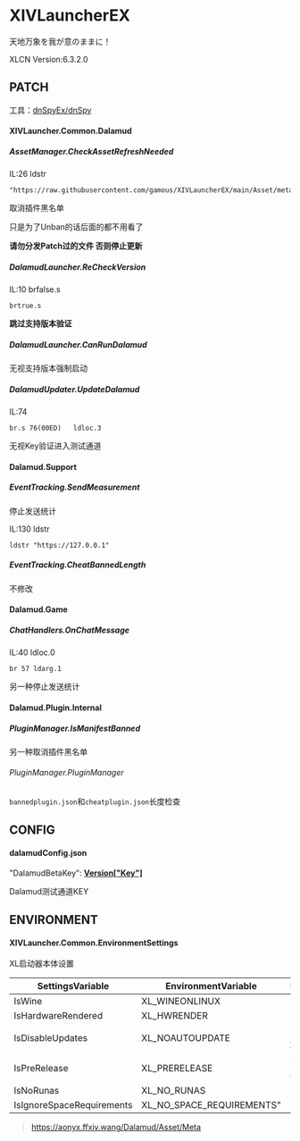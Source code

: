 # XIVLauncherEX

天地万象を我が意のままに！

XLCN Version:6.3.2.0

## PATCH

工具：[dnSpyEx/dnSpy](https://github.com/dnSpyEx/dnSpy)

#### XIVLauncher.Common.Dalamud

##### AssetManager.CheckAssetRefreshNeeded

IL:26 ldstr

```
"https://raw.githubusercontent.com/gamous/XIVLauncherEX/main/Asset/meta"
```

取消插件黑名单

只是为了Unban的话后面的都不用看了

**请勿分发Patch过的文件 否则停止更新**

##### DalamudLauncher.ReCheckVersion

IL:10  brfalse.s

```
brtrue.s
```

**跳过支持版本验证**

##### DalamudLauncher.CanRunDalamud

无视支持版本强制启动


##### DalamudUpdater.UpdateDalamud

IL:74
```
br.s 76(00ED)	ldloc.3
```

无视Key验证进入测试通道

#### Dalamud.Support

##### EventTracking.SendMeasurement

停止发送统计

IL:130 ldstr

```
ldstr "https://127.0.0.1"
```

##### EventTracking.CheatBannedLength

不修改

#### Dalamud.Game

##### ChatHandlers.OnChatMessage

IL:40 ldloc.0

```
br 57 ldarg.1
```
另一种停止发送统计

#### Dalamud.Plugin.Internal

##### PluginManager.IsManifestBanned

另一种取消插件黑名单

###### PluginManager.PluginManager

`bannedplugin.json`和`cheatplugin.json`长度检查

## CONFIG

#### dalamudConfig.json

"DalamudBetaKey": **[Version["Key"]](https://github.com/ottercorp/dalamud-distrib/blob/main/stg/version)**

Dalamud测试通道KEY



## ENVIRONMENT

#### XIVLauncher.Common.EnvironmentSettings

XL启动器本体设置

| SettingsVariable          | EnvironmentVariable       | Description          |
| ------------------------- | ------------------------- | -------------------- |
| IsWine                    | XL_WINEONLINUX            |                      |
| IsHardwareRendered        | XL_HWRENDER               |                      |
| IsDisableUpdates          | XL_NOAUTOUPDATE           | 关闭XL启动项更新检查 |
| IsPreRelease              | XL_PRERELEASE             | 开启XL启动器测试版本 |
| IsNoRunas                 | XL_NO_RUNAS               |                      |
| IsIgnoreSpaceRequirements | XL_NO_SPACE_REQUIREMENTS" |                      |

> https://aonyx.ffxiv.wang/Dalamud/Asset/Meta
